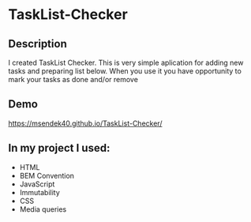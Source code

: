 # TaskList-Checker
 
## Description
I created TaskList Checker. This is  very simple aplication for adding new tasks and preparing list below. 
When you use it you have opportunity to mark your tasks as done and/or remove

## Demo 

https://msendek40.github.io/TaskList-Checker/

## In my project I used: 
- HTML
- BEM Convention
- JavaScript
- Immutability
- CSS
- Media queries

